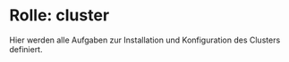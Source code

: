 # Rolle: cluster

Hier werden alle Aufgaben zur Installation und Konfiguration des Clusters definiert.
